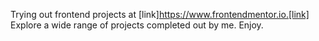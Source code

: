 Trying out frontend projects at [link]https://www.frontendmentor.io.[link]
Explore a wide range of projects completed out by me. Enjoy.